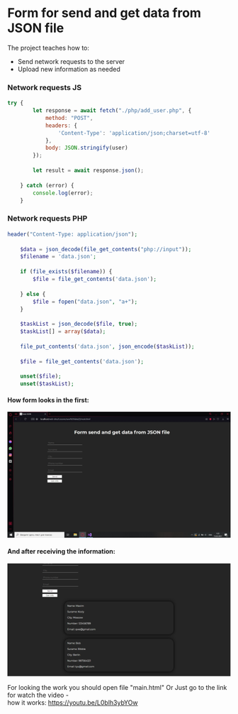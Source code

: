 # Form for send and get data from JSON file

The project teaches how to: 
- Send network requests to the server
- Upload new information as needed

### Network requests JS

```javascript
try {
        let response = await fetch("./php/add_user.php", {
            method: "POST",
            headers: {
                'Content-Type': 'application/json;charset=utf-8'
            },
            body: JSON.stringify(user)
        });

        let result = await response.json();
        
    } catch (error) {
        console.log(error);
    }
```

### Network requests PHP

```php
header("Content-Type: application/json");
    
    $data = json_decode(file_get_contents("php://input"));
    $filename = 'data.json';

    if (file_exists($filename)) {
        $file = file_get_contents('data.json');

    } else {
        $file = fopen("data.json", "a+");
    }

    $taskList = json_decode($file, true);
    $taskList[] = array($data);

    file_put_contents('data.json', json_encode($taskList));

    $file = file_get_contents('data.json');

    unset($file);
    unset($taskList);
```

#### How form looks in the first:  

<img src="img/photo1.jpg" width="600px">

#### And after receiving the information:

<img src="img/изображение_2021-02-15_025850.png" width="600px">

For looking the work you should open file "main.html"
Or Just go to the link for watch the video -   
how it works: https://youtu.be/L0blh3ybYOw


